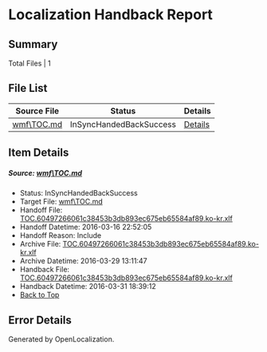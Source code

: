 # <a name='report-top'></a> Localization Handback Report

## Summary
 Total Files | 1

## File List
 Source File | Status | Details 
 ----------- | ------ | ------- 
 [wmf\TOC.md](https://github.com/PowerShell/powerShell-Docs/blob/dc5696c9540352c5382d57cb8aed3df8f119d091/wmf/TOC.md) | InSyncHandedBackSuccess | [Details](#ab0af09d1888be43952868d9a8f16902fa28c1e1151)

## Item Details
##### <a name='ab0af09d1888be43952868d9a8f16902fa28c1e1151'></a> Source: [wmf\TOC.md](https://github.com/PowerShell/powerShell-Docs/blob/dc5696c9540352c5382d57cb8aed3df8f119d091/wmf/TOC.md)
* Status: InSyncHandedBackSuccess
* Target File: [wmf\TOC.md](https://github.com/PowerShell/powerShell-Docs.ko-kr/blob/67046d435bd4a03e1d4a2f5435967d8993892c14/wmf/TOC.md)
* Handoff File: [TOC.60497266061c38453b3db893ec675eb65584af89.ko-kr.xlf](https://github.com/PowerShell/powerShell-Docs.handoff/blob/e25b3d3b72172a7340b94c4d4afb1b5b6f7e8d11/ol-handoff/PowerShell/powerShell-Docs.ko-kr/live/TOC.60497266061c38453b3db893ec675eb65584af89.ko-kr.xlf)
* Handoff Datetime: 2016-03-16 22:52:05
* Handoff Reason: Include
* Archive File: [TOC.60497266061c38453b3db893ec675eb65584af89.ko-kr.xlf](https://github.com/PowerShell/powerShell-Docs.handoff/blob/0f5a9c7d5023c2126278fb27461d3937c97c3b8c/ol-handoff/PowerShell/powerShell-Docs.ko-kr/live/archive/TOC.60497266061c38453b3db893ec675eb65584af89.ko-kr.xlf)
* Archive Datetime: 2016-03-29 13:11:47
* Handback File: [TOC.60497266061c38453b3db893ec675eb65584af89.ko-kr.xlf](https://github.com/PowerShell/powerShell-Docs.handback/blob/39491452b03c33056c02e158f5c14076b87b7df4/ol-handback/PowerShell/powerShell-Docs.ko-kr/live/TOC.60497266061c38453b3db893ec675eb65584af89.ko-kr.xlf)
* Handback Datetime: 2016-03-31 18:39:12
* [Back to Top](#report-top)


## Error Details

Generated by OpenLocalization.
